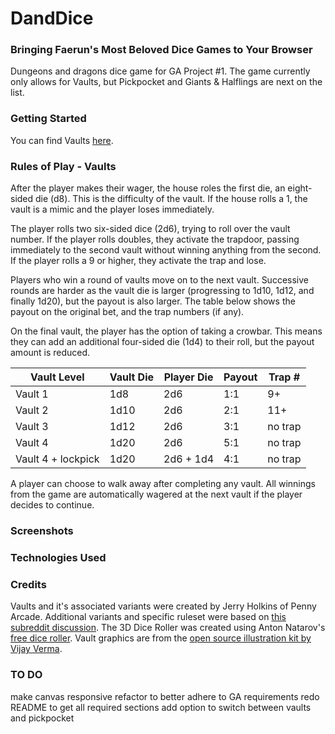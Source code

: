 # DandDice
### Bringing Faerun's Most Beloved Dice Games to Your Browser
Dungeons and dragons dice game for GA Project #1. The game currently only allows for Vaults, but Pickpocket and Giants & Halflings are next on the list.

### Getting Started
You can find Vaults [here](). 

### Rules of Play - Vaults
After the player makes their wager, the house roles the first die, an eight-sided die (d8). This is the difficulty of the vault. If the house rolls a 1, the vault is a mimic and the player loses immediately.

The player rolls two six-sided dice (2d6), trying to roll over the vault number. If the player rolls doubles, they activate the trapdoor, passing immediately to the second vault without winning anything from the second. If the player rolls a 9 or higher, they activate the trap and lose.

Players who win a round of vaults move on to the next vault. Successive rounds are harder as the vault die is larger (progressing to 1d10, 1d12, and finally 1d20), but the payout is also larger. The table below shows the payout on the original bet, and the trap numbers (if any).

On the final vault, the player has the option of taking a crowbar. This means they can add an additional four-sided die (1d4) to their roll, but the payout amount is reduced.

Vault Level | Vault Die | Player Die | Payout | Trap #
------------|-----------|------------|--------|--------
Vault 1   |    1d8    |    2d6     |   1:1  |   9+
Vault 2   |    1d10   |    2d6     |   2:1  |   11+
Vault 3   |    1d12   |    2d6     |   3:1  |   no trap 
Vault 4   |    1d20   |    2d6     |   5:1  |   no trap 
Vault 4 + lockpick  |    1d20   | 2d6 + 1d4  |   4:1  |   no trap

  A player can choose to walk away after completing any vault. All winnings from the game are automatically wagered at the next vault if the player decides to continue.

### Screenshots

### Technologies Used

### Credits
Vaults and it's associated variants were created by Jerry Holkins of Penny Arcade. Additional variants and specific ruleset were based on [this subreddit discussion](https://www.reddit.com/r/TheCTeam/comments/7ia630/giants_and_halflings_pickpocket_and_vaults/).
The 3D Dice Roller was created using Anton Natarov's [free dice roller](http://www.teall.info/2014/01/online-3d-dice-roller.html).
Vault graphics are from the [open source illustration kit by Vijay Verma](https://illlustrations.co/).


### TO DO
make canvas responsive
refactor to better adhere to GA requirements
redo README to get all required sections
add option to switch between vaults and pickpocket
